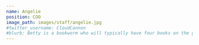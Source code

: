 ```yaml
---
name: Angelie
position: COO
image_path: images/staff/angelie.jpg
#twitter_username: CloudCannon
#blurb: Betty is a bookworm who will typically have four books on the go.
---
```

